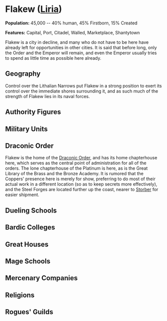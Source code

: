 # Flakew ([Liria](../Nations/Liria.md))
**Population:** 45,000 -- 40% human, 45% Firstborn, 15% Created

**Features:** Capital, Port, Citadel, Walled, Marketplace, Shantytown

Flakew is a city in decline, and many who do not have to be here have already left for opportunities in other cities. It is said that before long, only the Order and the Emperor will remain, and even the Emperor usually tries to spend as little time as possible here already.

## Geography
Control over the Lithalian Narrows put Flakew in a strong position to exert its control over the immediate shores surrounding it, and as such much of the strength of Flakew lies in its naval forces.

## Authority Figures

## Military Units

## Draconic Order
Flakew is the home of the [Draconic Order](../Organizations/MilitantOrders/DraconicOrder/index.md), and has its home chapterhouse here, which serves as the central point of administration for all of the orders. The lone chapterhouse of the Platinum is here, as is the Great Library of the Brass and the Bronze Academy. It is rumored that the Coppers' presence here is merely for show, preferring to do most of their actual work in a different location (so as to keep secrets more effectively), and the Steel Forges are located further up the coast, nearer to [Storber](Storber.md) for easier shipment.

## Dueling Schools

## Bardic Colleges

## Great Houses

## Mage Schools

## Mercenary Companies

## Religions

## Rogues' Guilds
